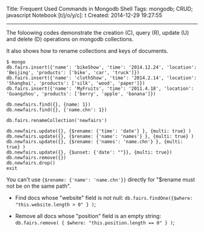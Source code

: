 Title: Frequent Used Commands in Mongodb Shell
Tags: mongodb; CRUD; javascript
Notebook [t/j/o/y/c]: t
Created: 2014-12-29 19:27:55

------

The foloowing codes demonstrate the creation (C), query (R), update (U) and delete (D) operations on mongodb collections. 

It also shows how to rename collections and keys of documents.

    $ mongo
    db.fairs.insert({'name': 'bikeShow', 'time': '2014.12.24', 'location': 'Beijing', 'products': ['bike', 'car', 'truck']})
    db.fairs.insert({'name': 'clothShow', 'time': '2014.2.14', 'location': 'Shanghai', 'products': ['silk', 'wood', 'paper']})
    db.fairs.insert({'name': 'MyFruits', 'time': '2011.4.18', 'location': 'Guangzhou', 'products': ['berry', 'apple', 'banana']})

    db.newfairs.find({}, {name: 1})
    db.newfairs.find({}, {'name.chn': 1})

    db.fairs.renameCollection('newfairs')

    db.newfairs.update({}, {$rename: {'time': 'date'} }, {multi: true} )
    db.newfairs.update({}, {$rename: {'name': 'names'} }, {multi: true} )
    db.newfairs.update({}, {$rename: {'names': 'name.chn'} }, {multi: true} )
    db.newfairs.update({}, {$unset: {'date': ""}}, {multi: true})
    db.newfairs.remove({})
    db.newfairs.drop()
    exit

You can't use `{$rename: {'name': 'name.chn'}}` directly for "$rename must not be on the same path".

* Find docs whose "website" field is not null: `db.fairs.findOne({$where: "this.website.length > 0" } )`;

* Remove all docs whose "position" field is an empty string: `db.fairs.remove( { $where: "this.position.length == 0" } )`;

